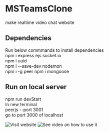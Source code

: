 # MSTeamsClone
make realtime video chat website

## Dependencies
Run below commmands to install dependencies\
npm i express ejs socket.io\
npm i uuid\
npm i --save-dev nodemon\
npm i -g peer
npm i mongoose

## Run on local server
npm run devStart\
In new terminal\
peerjs --port 3001\
go to port 3000 of localhost

![Visit website](https://teams-clone-tanmay-aeron.herokuapp.com/)
![See video on how to use it](https://drive.google.com/file/d/184WWQjSLi-_n_YoGjYTYca1gFjZfBLzb/view?usp=sharing)
